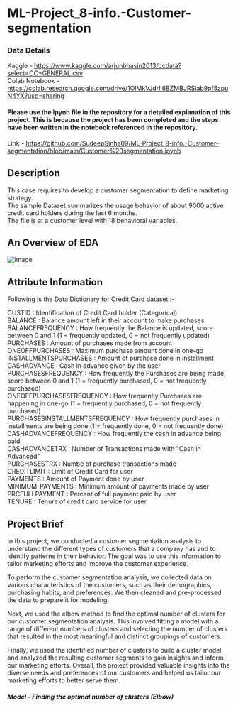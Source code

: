 # ML-Project_8-info.-Customer-segmentation
### Data Details 

  Kaggle - https://www.kaggle.com/arjunbhasin2013/ccdata?select=CC+GENERAL.csv  
  Colab Notebook - https://colab.research.google.com/drive/1OlMkVJdrIi6BZMBJRSIab9pf5zpuN4YX?usp=sharing
  
#### Please use the Ipynb file in the repository for a detailed explanation of this project. This is because the project has been completed and the steps have been written in the notebook referenced in the repository.
Link - https://github.com/SudeepSinha09/ML-Project_8-info.-Customer-segmentation/blob/main/Customer%20segmentation.ipynb

## Description

This case requires to develop a customer segmentation to define marketing strategy.   
The sample Dataset summarizes the usage behavior of about 9000 active credit card holders during the last 6 months.  
The file is at a customer level with 18 behavioral variables.  

## An Overview of EDA

![image](https://user-images.githubusercontent.com/93086122/210520830-d63d333f-0fe6-4c50-9631-3782feeafb27.png)

## Attribute Information

Following is the Data Dictionary for Credit Card dataset :-

CUSTID : Identification of Credit Card holder (Categorical)  
BALANCE : Balance amount left in their account to make purchases  
BALANCEFREQUENCY : How frequently the Balance is updated, score between 0 and 1 (1 = frequently updated, 0 = not frequently updated)  
PURCHASES : Amount of purchases made from account  
ONEOFFPURCHASES : Maximum purchase amount done in one-go  
INSTALLMENTSPURCHASES : Amount of purchase done in installment  
CASHADVANCE : Cash in advance given by the user  
PURCHASESFREQUENCY : How frequently the Purchases are being made, score between 0 and 1 (1 = frequently purchased, 0 = not frequently purchased)  
ONEOFFPURCHASESFREQUENCY : How frequently Purchases are happening in one-go (1 = frequently purchased, 0 = not frequently purchased)  
PURCHASESINSTALLMENTSFREQUENCY : How frequently purchases in installments are being done (1 = frequently done, 0 = not frequently done)   
CASHADVANCEFREQUENCY : How frequently the cash in advance being paid   
CASHADVANCETRX : Number of Transactions made with "Cash in Advanced"  
PURCHASESTRX : Numbe of purchase transactions made  
CREDITLIMIT : Limit of Credit Card for user  
PAYMENTS : Amount of Payment done by user  
MINIMUM_PAYMENTS : Minimum amount of payments made by user  
PRCFULLPAYMENT : Percent of full payment paid by user  
TENURE : Tenure of credit card service for user  

## Project Brief

In this project, we conducted a customer segmentation analysis to understand the different types of customers that a company has and to identify patterns in their behavior. The goal was to use this information to tailor marketing efforts and improve the customer experience.

To perform the customer segmentation analysis, we collected data on various characteristics of the customers, such as their demographics, purchasing habits, and preferences. We then cleaned and pre-processed the data to prepare it for modeling.

Next, we used the elbow method to find the optimal number of clusters for our customer segmentation analysis. This involved fitting a model with a range of different numbers of clusters and selecting the number of clusters that resulted in the most meaningful and distinct groupings of customers.

Finally, we used the identified number of clusters to build a cluster model and analyzed the resulting customer segments to gain insights and inform our marketing efforts. Overall, the project provided valuable insights into the diverse needs and preferences of our customers and helped us tailor our marketing efforts to better serve them.

##### Model - Finding the optimal number of clusters (Elbow)
